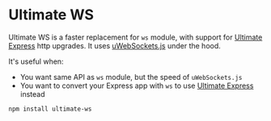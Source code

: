 # Ultimate WS

Ultimate WS is a faster replacement for `ws` module, with support for [Ultimate Express](https://github.com/dimdenGD/ultimate-express) http upgrades. It uses [uWebSockets.js](https://github.com/uNetworking/uWebSockets.js) under the hood.  
  
It's useful when:
- You want same API as `ws` module, but the speed of `uWebSockets.js`
- You want to convert your Express app with `ws` to use [Ultimate Express](https://github.com/dimdenGD/ultimate-express) instead

`npm install ultimate-ws`
